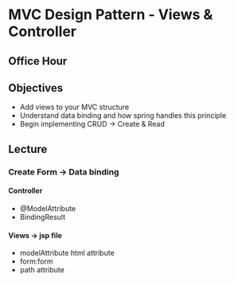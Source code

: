 # MVC Design Pattern - Views & Controller

## Office Hour

## Objectives

- Add views to your MVC structure
- Understand data binding and how spring handles this principle
- Begin implementing CRUD -> Create & Read


## Lecture

<!-- Create -->
### Create Form -> Data binding

#### Controller

- @ModelAttribute
- BindingResult

<!-- Read -->
#### Views -> jsp file
<!-- <%@ taglib prefix="form" uri="http://www.springframework.org/tags/form" %>
<%@ page isErrorPage="true" %>     -->
- modelAttribute html attribute
- form:form
- path attribute
